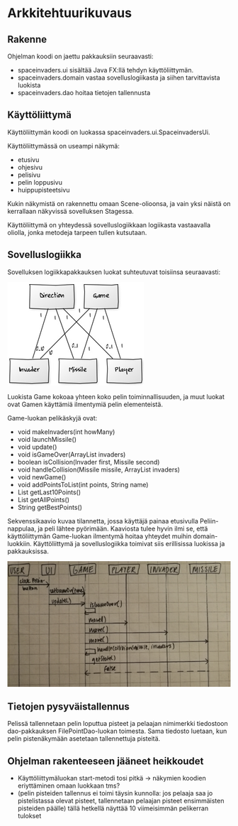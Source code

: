 # Arkkitehtuurikuvaus

## Rakenne

Ohjelman koodi on jaettu pakkauksiin seuraavasti:
- spaceinvaders.ui sisältää Java FX:llä tehdyn käyttöliittymän.
- spaceinvaders.domain vastaa sovelluslogiikasta ja siihen tarvittavista luokista
- spaceinvaders.dao hoitaa tietojen tallennusta

## Käyttöliittymä

Käyttöliittymän koodi on luokassa spaceinvaders.ui.SpaceinvadersUi.

Käyttöliittymässä on useampi näkymä:
- etusivu
- ohjesivu
- pelisivu
- pelin loppusivu
- huippupisteetsivu

Kukin näkymistä on rakennettu omaan Scene-olioonsa, ja vain yksi näistä on kerrallaan näkyvissä sovelluksen Stagessa. 

Käyttöliittymä on yhteydessä sovelluslogiikkaan logiikasta vastaavalla oliolla, jonka metodeja tarpeen tullen kutsutaan.

## Sovelluslogiikka

Sovelluksen logiikkapakkauksen luokat suhteutuvat toisiinsa seuraavasti:

![Luokkakaavio](https://github.com/kastematonen/ot-harjoitustyo/blob/master/dokumentointi/kuvat/luokkakaavio2.jpg)

Luokista Game kokoaa yhteen koko pelin toiminnallisuuden, ja muut luokat ovat Gamen käyttämiä ilmentymiä pelin elementeistä.

 Game-luokan pelikäskyjä ovat:
- void makeInvaders(int howMany)
- void launchMissile()
- void update()
- void isGameOver(ArrayList<Invader> invaders)
- boolean isCollision(Invader first, Missile second)
- void handleCollision(Missile missile, ArrayList<Invader> invaders)
- void newGame()
- void addPointsToList(int points, String name)
- List<Point> getLast10Points()
- List<Point> getAllPoints()
- String getBestPoints()

Sekvenssikaavio kuvaa tilannetta, jossa käyttäjä painaa etusivulla Peliin-nappulaa, ja peli lähtee pyörimään. Kaaviosta tulee hyvin ilmi se, että käyttöliittymän Game-luokan ilmentymä hoitaa yhteydet muihin domain-luokkiin. Käyttöliittymä ja sovelluslogiikka toimivat siis erillisissa luokissa ja pakkauksissa.

![Sekvenssikaavio_pelin_aloitus](https://github.com/kastematonen/ot-harjoitustyo/blob/master/dokumentointi/kuvat/sekvenssikaavio.jpg)

## Tietojen pysyväistallennus

Pelissä tallennetaan pelin loputtua pisteet ja pelaajan nimimerkki tiedostoon dao-pakkauksen FilePointDao-luokan toimesta. Sama tiedosto luetaan, kun pelin pistenäkymään asetetaan tallennettuja pisteitä.

## Ohjelman rakenteeseen jääneet heikkoudet

- Käyttöliittymäluokan start-metodi tosi pitkä -> näkymien koodien eriyttäminen omaan luokkaan tms?
- (pelin pisteiden tallennus ei toimi täysin kunnolla: jos pelaaja saa jo pistelistassa olevat pisteet, tallennetaan pelaajan pisteet ensimmäisten pisteiden päälle) tällä hetkellä näyttää 10 viimeisimmän pelikerran tulokset
